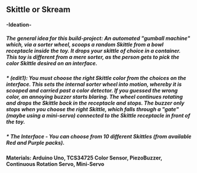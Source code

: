 ## Skittle or Skream

#### -Ideation-
##### The general idea for this build-project: An automated "gumball machine" which, via a sorter wheel, scoops a random Skittle from a bowl receptacle inside the toy. It drops your skittle of choice in a container. This toy is different from a mere sorter, as the person gets to pick the color Skittle desired on an interface.  
##### * (edit1): You must choose the right Skittle color from the choices on the interface. This sets the internal sorter wheel into motion, whereby it is scooped and carried past a color detector. If you guessed the wrong color, an annoying buzzer starts blaring. The wheel continues rotating and drops the Skittle back in the receptacle and stops. The buzzer only stops when you choose the right Skittle, which falls through a "gate" (maybe using a mini-servo) connected to the Skittle receptacle in front of the toy.
##### * The Interface - You can choose from 10 different Skittles (from available Red and Purple packs).       

#### Materials: Arduino Uno, TCS34725 Color Sensor, PiezoBuzzer, Continuous Rotation Servo, Mini-Servo
